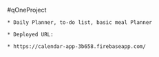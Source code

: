 #qOneProject


```Description:
* Daily Planner, to-do list, basic meal Planner

* Deployed URL:

* https://calendar-app-3b658.firebaseapp.com/
